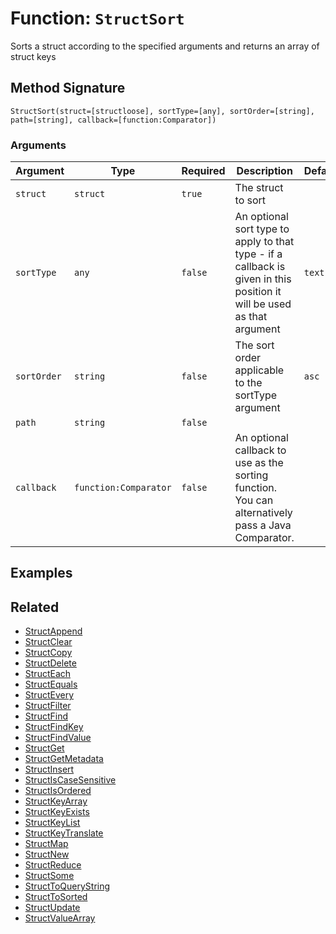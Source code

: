 [comment]: # (Note: This documentation is generated dynamically in the build process.  To modify the contents, change the javadoc on the _invoke method of the BIF class)

# Function: `StructSort`

Sorts a struct according to the specified arguments and returns an array of struct keys

## Method Signature

```
StructSort(struct=[structloose], sortType=[any], sortOrder=[string], path=[string], callback=[function:Comparator])
```

### Arguments


| Argument | Type | Required | Description | Default |
|----------|------|----------|-------------|---------|
| `struct` | `struct` | `true` | The struct to sort |  |
| `sortType` | `any` | `false` | An optional sort type to apply to that type - if a callback is given in this position it will be used as that argument | `text` |
| `sortOrder` | `string` | `false` | The sort order applicable to the sortType argument | `asc` |
| `path` | `string` | `false` |  |  |
| `callback` | `function:Comparator` | `false` | An optional callback to use as the sorting function. You can alternatively pass a Java Comparator. |  |

## Examples



## Related

  * [StructAppend](./StructAppend.md)
  * [StructClear](./StructClear.md)
  * [StructCopy](./StructCopy.md)
  * [StructDelete](./StructDelete.md)
  * [StructEach](./StructEach.md)
  * [StructEquals](./StructEquals.md)
  * [StructEvery](./StructEvery.md)
  * [StructFilter](./StructFilter.md)
  * [StructFind](./StructFind.md)
  * [StructFindKey](./StructFindKey.md)
  * [StructFindValue](./StructFindValue.md)
  * [StructGet](./StructGet.md)
  * [StructGetMetadata](./StructGetMetadata.md)
  * [StructInsert](./StructInsert.md)
  * [StructIsCaseSensitive](./StructIsCaseSensitive.md)
  * [StructIsOrdered](./StructIsOrdered.md)
  * [StructKeyArray](./StructKeyArray.md)
  * [StructKeyExists](./StructKeyExists.md)
  * [StructKeyList](./StructKeyList.md)
  * [StructKeyTranslate](./StructKeyTranslate.md)
  * [StructMap](./StructMap.md)
  * [StructNew](./StructNew.md)
  * [StructReduce](./StructReduce.md)
  * [StructSome](./StructSome.md)
  * [StructToQueryString](./StructToQueryString.md)
  * [StructToSorted](./StructToSorted.md)
  * [StructUpdate](./StructUpdate.md)
  * [StructValueArray](./StructValueArray.md)
